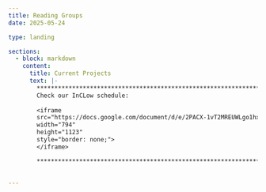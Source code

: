 ```yaml
---
title: Reading Groups
date: 2025-05-24

type: landing

sections:
  - block: markdown
    content:
      title: Current Projects
      text: |-
        **********************************************************************************        
        Check our InCLow schedule: 
        
        <iframe 
        src="https://docs.google.com/document/d/e/2PACX-1vT2MREUWLgo1hxuo8DEYlyFa9ggTjOy7LzFzAs6wkd2VH_QpB2WGPQkClcGhiIMX0NCtG3RWlCtWt_F/pub?embedded=true" 
        width="794" 
        height="1123" 
        style="border: none;">
        </iframe>

        **********************************************************************************
        
 
---
```

